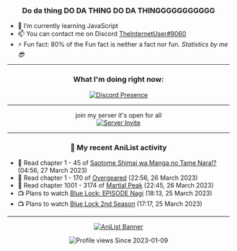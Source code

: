 <div align="center">

### Do da thing DO DA THING DO DA THINGGGGGGGGGGG
</div>

- 🌱 I’m currently learning JavaScript
- 📫 You can contact me on Discord [TheInternetUser#9060](https://discord.com/users/534117072796385300)
- ⚡ Fun fact: 80% of the Fun fact is neither a fact nor fun. _Statistics by me 😎_
<hr>

<div align="center">

### What I'm doing right now:
[![Discord Presence](https://lanyard.cnrad.dev/api/534117072796385300)](https://discord.com/users/534117072796385300)
<hr>

join my server it's open for all <br>
[![Server Invite](https://invidget.switchblade.xyz/bfYgVHxrSs)](https://discord.gg/bfYgVHxrSs)

<hr>
  
### 🌸 My recent AniList activity

</div>

<!-- ANILIST_ACTIVITY:start -->

-   📖 Read chapter 1 - 45 of [Saotome Shimai wa Manga no Tame Nara!?](https://anilist.co/manga/103621) (04:56, 27 March 2023)
-   📖 Read chapter 1 - 170 of [Overgeared](https://anilist.co/manga/117460) (22:56, 26 March 2023)
-   📖 Read chapter 1001 - 3174 of [Martial Peak](https://anilist.co/manga/104494) (22:45, 26 March 2023)
-   📺 Plans to watch [Blue Lock: EPISODE Nagi](https://anilist.co/anime/163147) (18:13, 25 March 2023)
-   📺 Plans to watch [Blue Lock 2nd Season](https://anilist.co/anime/163146) (17:17, 25 March 2023)

<!-- ANILIST_ACTIVITY:end -->
<hr>

<div align="center">

[![AniList Banner](https://img.anili.st/User/929966)](https://anilist.co/user/TheInternetUser)

![Profile views](https://gpvc.arturio.dev/TheInternetUse7) Since 2023-01-09

</div>
